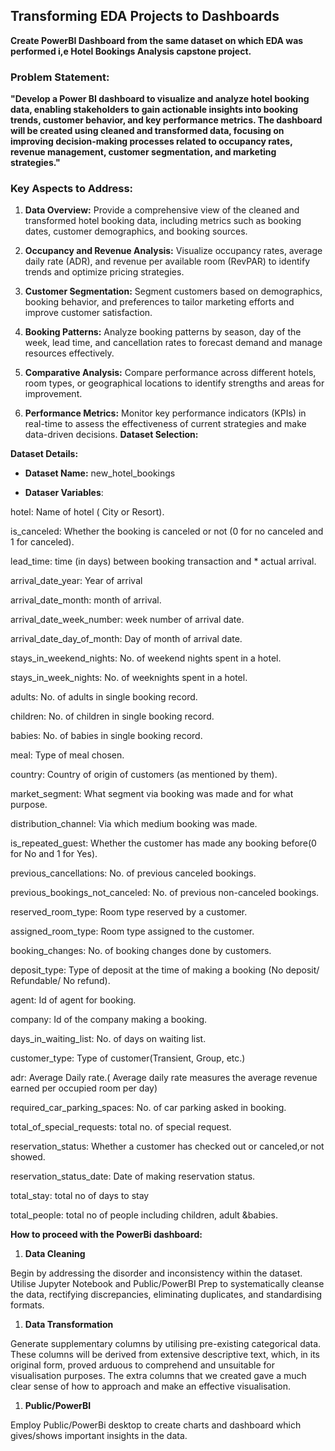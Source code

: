  ## **Transforming EDA Projects to Dashboards**

**Create PowerBI Dashboard from the same dataset on which EDA was performed i,e Hotel Bookings Analysis capstone project.**

### Problem Statement:

**"Develop a Power BI dashboard to visualize and analyze hotel booking data, enabling stakeholders to gain actionable insights into booking trends, customer behavior, and key performance metrics. The dashboard will be created using cleaned and transformed data, focusing on improving decision-making processes related to occupancy rates, revenue management, customer segmentation, and marketing strategies."**

### Key Aspects to Address:
1. **Data Overview:** Provide a comprehensive view of the cleaned and transformed hotel booking data, including metrics such as booking dates, customer demographics, and booking sources.
  
2. **Occupancy and Revenue Analysis:** Visualize occupancy rates, average daily rate (ADR), and revenue per available room (RevPAR) to identify trends and optimize pricing strategies.

3. **Customer Segmentation:** Segment customers based on demographics, booking behavior, and preferences to tailor marketing efforts and improve customer satisfaction.

4. **Booking Patterns:** Analyze booking patterns by season, day of the week, lead time, and cancellation rates to forecast demand and manage resources effectively.

5. **Comparative Analysis:** Compare performance across different hotels, room types, or geographical locations to identify strengths and areas for improvement.

6. **Performance Metrics:** Monitor key performance indicators (KPIs) in real-time to assess the effectiveness of current strategies and make data-driven decisions.
**Dataset Selection:**

**Dataset Details:**

- **Dataset Name:** new_hotel_bookings

- **Dataser Variables**:

hotel: Name of hotel ( City or Resort).

is_canceled: Whether the booking is canceled or not (0 for
no canceled and 1 for canceled).

lead_time: time (in days) between booking transaction and * actual arrival.

arrival_date_year: Year of arrival

arrival_date_month: month of arrival.

arrival_date_week_number: week number of arrival date.

arrival_date_day_of_month: Day of month of arrival date.

stays_in_weekend_nights: No. of weekend nights spent in a hotel.

stays_in_week_nights: No. of weeknights spent in a hotel.

adults: No. of adults in single booking record.

children: No. of children in single booking record.

babies: No. of babies in single booking record.

meal: Type of meal chosen.

country: Country of origin of customers (as mentioned by them).

market_segment: What segment via booking was made and for what purpose.

distribution_channel: Via which medium booking was made.

is_repeated_guest: Whether the customer has made any booking before(0 for No and 1 for Yes).

previous_cancellations: No. of previous canceled bookings.

previous_bookings_not_canceled: No. of previous non-canceled bookings.

reserved_room_type: Room type reserved by a customer.

assigned_room_type: Room type assigned to the customer.

booking_changes: No. of booking changes done by customers.

deposit_type: Type of deposit at the time of making a
booking (No deposit/ Refundable/ No refund).

agent: Id of agent for booking.

company: Id of the company making a booking.

days_in_waiting_list: No. of days on waiting list.

customer_type: Type of customer(Transient, Group, etc.)

adr: Average Daily rate.( Average daily rate measures the average revenue earned per occupied room per day)

required_car_parking_spaces: No. of car parking asked in booking.

total_of_special_requests: total no. of special request.

reservation_status: Whether a customer has checked out or canceled,or not showed.

reservation_status_date: Date of making reservation status.

total_stay: total no of days to stay

total_people: total no of people including children, adult &babies.


**How to proceed with the PowerBi dashboard:**

1. **Data Cleaning**

Begin by addressing the disorder and inconsistency within the dataset. Utilise Jupyter Notebook and Public/PowerBI Prep to systematically cleanse the data, rectifying discrepancies, eliminating duplicates, and standardising formats.

1. **Data Transformation**

Generate supplementary columns by utilising pre-existing categorical data. These columns will be derived from extensive descriptive text, which, in its original form, proved arduous to comprehend and unsuitable for visualisation purposes. The extra columns that we created gave a much clear sense of how to approach and make an effective visualisation.

1. **Public/PowerBI**

Employ Public/PowerBi desktop to create charts and dashboard which gives/shows important insights in the data.
